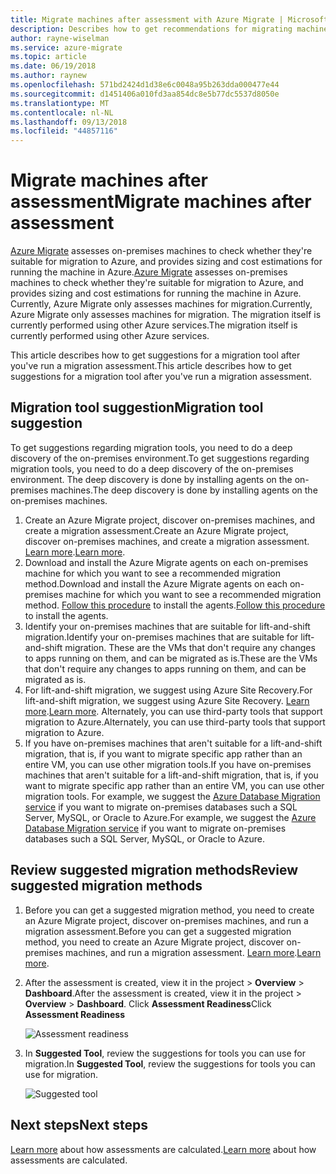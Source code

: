 ```yaml
---
title: Migrate machines after assessment with Azure Migrate | Microsoft Docs
description: Describes how to get recommendations for migrating machines after you run an assessment with the Azure Migrate service.
author: rayne-wiselman
ms.service: azure-migrate
ms.topic: article
ms.date: 06/19/2018
ms.author: raynew
ms.openlocfilehash: 571bd2424d1d38e6c0048a95b263dda000477e44
ms.sourcegitcommit: d1451406a010fd3aa854dc8e5b77dc5537d8050e
ms.translationtype: MT
ms.contentlocale: nl-NL
ms.lasthandoff: 09/13/2018
ms.locfileid: "44857116"
---
```

# <a name="migrate-machines-after-assessment"></a><span data-ttu-id="bbc77-103">Migrate machines after assessment</span><span class="sxs-lookup"><span data-stu-id="bbc77-103">Migrate machines after assessment</span></span>


<span data-ttu-id="bbc77-104">[Azure Migrate](migrate-overview.md) assesses on-premises machines to check whether they're suitable for migration to Azure, and provides sizing and cost estimations for running the machine in Azure.</span><span class="sxs-lookup"><span data-stu-id="bbc77-104">[Azure Migrate](migrate-overview.md) assesses on-premises machines to check whether they're suitable for migration to Azure, and provides sizing and cost estimations for running the machine in Azure.</span></span> <span data-ttu-id="bbc77-105">Currently, Azure Migrate only assesses machines for migration.</span><span class="sxs-lookup"><span data-stu-id="bbc77-105">Currently, Azure Migrate only assesses machines for migration.</span></span> <span data-ttu-id="bbc77-106">The migration itself is currently performed using other Azure services.</span><span class="sxs-lookup"><span data-stu-id="bbc77-106">The migration itself is currently performed using other Azure services.</span></span>

<span data-ttu-id="bbc77-107">This article describes how to get suggestions for a migration tool after you've run a migration assessment.</span><span class="sxs-lookup"><span data-stu-id="bbc77-107">This article describes how to get suggestions for a migration tool after you've run a migration assessment.</span></span>

## <a name="migration-tool-suggestion"></a><span data-ttu-id="bbc77-108">Migration tool suggestion</span><span class="sxs-lookup"><span data-stu-id="bbc77-108">Migration tool suggestion</span></span>

<span data-ttu-id="bbc77-109">To get suggestions regarding migration tools, you need to do a deep discovery of the on-premises environment.</span><span class="sxs-lookup"><span data-stu-id="bbc77-109">To get suggestions regarding migration tools, you need to do a deep discovery of the on-premises environment.</span></span> <span data-ttu-id="bbc77-110">The deep discovery is done by installing agents on the on-premises machines.</span><span class="sxs-lookup"><span data-stu-id="bbc77-110">The deep discovery is done by installing agents on the on-premises machines.</span></span>  

1. <span data-ttu-id="bbc77-111">Create an Azure Migrate project, discover on-premises machines, and create a migration assessment.</span><span class="sxs-lookup"><span data-stu-id="bbc77-111">Create an Azure Migrate project, discover on-premises machines, and create a migration assessment.</span></span> <span data-ttu-id="bbc77-112">[Learn more](tutorial-assessment-vmware.md).</span><span class="sxs-lookup"><span data-stu-id="bbc77-112">[Learn more](tutorial-assessment-vmware.md).</span></span>
2. <span data-ttu-id="bbc77-113">Download and install the Azure Migrate agents on each on-premises machine for which you want to see a recommended migration method.</span><span class="sxs-lookup"><span data-stu-id="bbc77-113">Download and install the Azure Migrate agents on each on-premises machine for which you want to see a recommended migration method.</span></span> <span data-ttu-id="bbc77-114">[Follow this procedure](how-to-create-group-machine-dependencies.md#prepare-machines-for-dependency-mapping) to install the agents.</span><span class="sxs-lookup"><span data-stu-id="bbc77-114">[Follow this procedure](how-to-create-group-machine-dependencies.md#prepare-machines-for-dependency-mapping) to install the agents.</span></span>
2. <span data-ttu-id="bbc77-115">Identify your on-premises machines that are suitable for lift-and-shift migration.</span><span class="sxs-lookup"><span data-stu-id="bbc77-115">Identify your on-premises machines that are suitable for lift-and-shift migration.</span></span> <span data-ttu-id="bbc77-116">These are the VMs that don't require any changes to apps running on them, and can be migrated as is.</span><span class="sxs-lookup"><span data-stu-id="bbc77-116">These are the VMs that don't require any changes to apps running on them, and can be migrated as is.</span></span>
3. <span data-ttu-id="bbc77-117">For lift-and-shift migration, we suggest using Azure Site Recovery.</span><span class="sxs-lookup"><span data-stu-id="bbc77-117">For lift-and-shift migration, we suggest using Azure Site Recovery.</span></span> <span data-ttu-id="bbc77-118">[Learn more](../site-recovery/tutorial-migrate-on-premises-to-azure.md).</span><span class="sxs-lookup"><span data-stu-id="bbc77-118">[Learn more](../site-recovery/tutorial-migrate-on-premises-to-azure.md).</span></span> <span data-ttu-id="bbc77-119">Alternately, you can use third-party tools that support migration to Azure.</span><span class="sxs-lookup"><span data-stu-id="bbc77-119">Alternately, you can use third-party tools that support migration to Azure.</span></span>
4. <span data-ttu-id="bbc77-120">If you have on-premises machines that aren't suitable for a lift-and-shift migration, that is, if you want to migrate specific app rather than an entire VM, you can use other migration tools.</span><span class="sxs-lookup"><span data-stu-id="bbc77-120">If you have on-premises machines that aren't suitable for a lift-and-shift migration, that is, if you want to migrate specific app rather than an entire VM, you can use other migration tools.</span></span> <span data-ttu-id="bbc77-121">For example, we suggest the [Azure Database Migration service](https://azure.microsoft.com/campaigns/database-migration/) if you want to migrate on-premises databases such a SQL Server, MySQL, or Oracle to Azure.</span><span class="sxs-lookup"><span data-stu-id="bbc77-121">For example, we suggest the [Azure Database Migration service](https://azure.microsoft.com/campaigns/database-migration/) if you want to migrate on-premises databases such a SQL Server, MySQL, or Oracle to Azure.</span></span>


## <a name="review-suggested-migration-methods"></a><span data-ttu-id="bbc77-122">Review suggested migration methods</span><span class="sxs-lookup"><span data-stu-id="bbc77-122">Review suggested migration methods</span></span>

1. <span data-ttu-id="bbc77-123">Before you can get a suggested migration method, you need to create an Azure Migrate project, discover on-premises machines, and run a migration assessment.</span><span class="sxs-lookup"><span data-stu-id="bbc77-123">Before you can get a suggested migration method, you need to create an Azure Migrate project, discover on-premises machines, and run a migration assessment.</span></span> <span data-ttu-id="bbc77-124">[Learn more](tutorial-assessment-vmware.md).</span><span class="sxs-lookup"><span data-stu-id="bbc77-124">[Learn more](tutorial-assessment-vmware.md).</span></span>
2. <span data-ttu-id="bbc77-125">After the assessment is created, view it in the project > **Overview** > **Dashboard**.</span><span class="sxs-lookup"><span data-stu-id="bbc77-125">After the assessment is created, view it in the project > **Overview** > **Dashboard**.</span></span> <span data-ttu-id="bbc77-126">Click **Assessment Readiness**</span><span class="sxs-lookup"><span data-stu-id="bbc77-126">Click **Assessment Readiness**</span></span>

    ![Assessment readiness](./media/tutorial-assessment-vmware/assessment-report.png)  

3. <span data-ttu-id="bbc77-128">In **Suggested Tool**, review the suggestions for tools you can use for migration.</span><span class="sxs-lookup"><span data-stu-id="bbc77-128">In **Suggested Tool**, review the suggestions for tools you can use for migration.</span></span>

    ![Suggested tool](./media/tutorial-assessment-vmware/assessment-suitability.png) 




## <a name="next-steps"></a><span data-ttu-id="bbc77-130">Next steps</span><span class="sxs-lookup"><span data-stu-id="bbc77-130">Next steps</span></span>

<span data-ttu-id="bbc77-131">[Learn more](concepts-assessment-calculation.md) about how assessments are calculated.</span><span class="sxs-lookup"><span data-stu-id="bbc77-131">[Learn more](concepts-assessment-calculation.md) about how assessments are calculated.</span></span>
